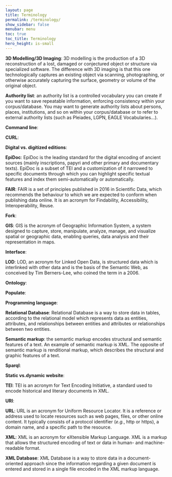 ```yaml
---
layout: page
title: Terminology
permalink: /terminology/
show_sidebar: false
menubar: menu
toc: true
toc_title: Terminology
hero_height: is-small
---
```


**3D Modelling/3D Imaging**: 3D modelling is the production of a 3D reconstruction of a lost, damaged or conjectured object or structure via specialized software. The difference with 3D imaging is that this one technologically captures an existing object via scanning, photographing, or otherwise accurately capturing the surface, geometry or volume of the original object.

**Authority list**: an authority list is a controlled vocabulary you can create if you want to save repeatable information, enforcing consistency within your corpus/database. You may want to generate authority lists about persons, places, institutions, and so on within your corpus/database or to refer to external authority lists (such as Pleiades, LGPN, EAGLE Vocabularies…).

**Command line**:

**CURL**:

**Digital vs. digitized editions**:

**EpiDoc**: EpiDoc is the leading standard for the digital encoding of ancient sources (mainly inscriptions, papyri and other primary and documentary texts). EpiDoc is a subset of TEI and a customization of it narrowed to specific documents through which you can highlight specific textual features and index them semi-automatically or automatically.

**FAIR**: FAIR is a set of principles published in 2016 in Scientific Data, which recommends the behaviour to which we are expected to conform when publishing data online. It is an acronym for Findability, Accessibility, Interoperability, Reuse.

**Fork**:

**GIS**: GIS is the acronym of Geographic Information System, a system designed to capture, store, manipulate, analyze, manage, and visualize spatial or geographic data, enabling queries, data analysis and their representation in maps.

**Interface**:

**LOD**: LOD, an acronym for Linked Open Data, is structured data which is interlinked with other data and is the basis of the Semantic Web, as conceived by Tim Berners-Lee, who coined the term in a 2006.

**Ontology**:

**Populate**:

**Programming language**:

**Relational Database**: Relational Database is a way to store data in tables, according to the relational model which represents data as entities, attributes, and relationships between entities and attributes or relationships between two entities.

**Semantic markup**: the semantic markup encodes structural and semantic features of a text. An example of semantic markup is XML. The opposite of semantic markup is renditional markup, which describes the structural and graphic features of a text.

**Sparql**:

**Static vs.dynamic website**:

**TEI**: TEI is an acronym for Text Encoding Initiative, a standard used to encode historical and literary documents in XML.

**URI**:

**URL**: URL is an acronym for Uniform Resource Locator. It is a reference or address used to locate resources such as web pages, files, or other online content. It typically consists of a protocol identifier (_e.g._, http or https), a domain name, and a specific path to the resource.

**XML**: XML is an acronym for eXtensible Markup Language. XML is a markup that allows the structured encoding of text or data in human- and machine-readable format.

**XML Database**: XML Database is a way to store data in a document-oriented approach since the information regarding a given document is entered and stored in a single file encoded in the XML markup language.



